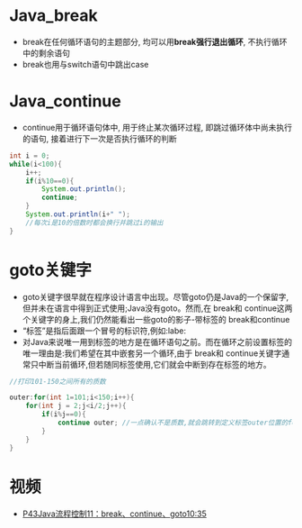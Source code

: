 
# Java_break

- break在任何循环语句的主题部分, 均可以用**break强行退出循环**, 不执行循环中的剩余语句
- break也用与switch语句中跳出case

# Java_continue

- continue用于循环语句体中, 用于终止某次循环过程, 即跳过循环体中尚未执行的语句, 接着进行下一次是否执行循环的判断

```java
int i = 0;
while(i<100){
    i++;
    if(i%10==0){
        System.out.println();
        continue;
    }
    System.out.println(i+" ");  
    //每次i是10的倍数时都会换行并跳过i的输出
}
```

# goto关键字

- goto关键字很早就在程序设计语言中出现。尽管goto仍是Java的一个保留字,但并未在语言中得到正式使用;Java没有goto。然而,在 break和 continue这两个关键字的身上,我们仍然能看出一些goto的影子-带标签的 break和continue
- “标签”是指后面跟一个冒号的标识符,例如:labe:
- 对Java来说唯一用到标签的地方是在循环语句之前。而在循环之前设置标签的唯一理由是:我们希望在其中嵌套另一个循环,由于 break和 continue关键字通常只中断当前循环,但若随同标签使用,它们就会中断到存在标签的地方。

```java
//打印101-150之间所有的质数

outer:for(int 1=101;i<150;i++){
    for(int j = 2;j<i/2;j++){
        if(i%j==0){
            continue outer; //一点确认不是质数,就会跳转到定义标签outer位置的for循环外部.
        }
    }
}
```

# 视频

- [P43Java流程控制11：break、continue、goto10:35](https://www.bilibili.com/video/BV12J41137hu?p=43)